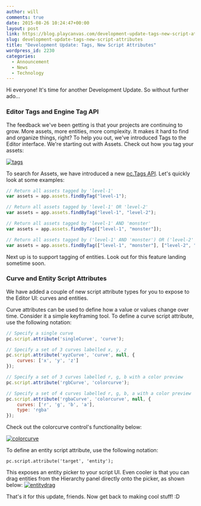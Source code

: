 ```yaml
---
author: will
comments: true
date: 2015-08-26 10:24:47+00:00
layout: post
link: https://blog.playcanvas.com/development-update-tags-new-script-attributes/
slug: development-update-tags-new-script-attributes
title: "Development Update: Tags, New Script Attributes"
wordpress_id: 2230
categories:
  - Announcement
  - News
  - Technology
---
```


Hi everyone! It's time for another Development Update. So without further ado...

### Editor Tags and Engine Tag API

The feedback we've been getting is that your projects are continuing to grow. More assets, more entities, more complexity. It makes it hard to find and organize things, right? To help you out, we've introduced Tags to the Editor interface. We're starting out with Assets. Check out how you tag your assets:

[![tags](https://blog.playcanvas.com/wp-content/uploads/2015/08/tags.gif)](https://blog.playcanvas.com/wp-content/uploads/2015/08/tags.gif)

To search for Assets, we have introduced a new [pc.Tags API](https://developer.playcanvas.com/en/engine/api/stable/symbols/pc.Tags.html). Let's quickly look at some examples:

```javascript
// Return all assets tagged by 'level-1'
var assets = app.assets.findByTag("level-1");

// Return all assets tagged by 'level-1' OR 'level-2'
var assets = app.assets.findByTag("level-1", "level-2");

// Return all assets tagged by 'level-1' AND 'monster'
var assets = app.assets.findByTag(["level-1", "monster"]);

// Return all assets tagged by ('level-1' AND 'monster') OR ('level-2' AND 'monster')
var assets = app.assets.findByTag(["level-1", "monster"], ["level-2", "monster"]);
```

Next up is to support tagging of entities. Look out for this feature landing sometime soon.

### Curve and Entity Script Attributes

We have added a couple of new script attribute types for you to expose to the Editor UI: curves and entities.

Curve attributes can be used to define how a value or values change over time. Consider it a simple keyframing tool. To define a curve script attribute, use the following notation:

```javascript
// Specify a single curve
pc.script.attribute('singleCurve', 'curve');

// Specify a set of 3 curves labelled x, y, z
pc.script.attribute('xyzCurve', 'curve', null, {
    curves: ['x', 'y', 'z']
});

// Specify a set of 3 curves labelled r, g, b with a color preview
pc.script.attribute('rgbCurve', 'colorcurve');

// Specify a set of 4 curves labelled r, g, b, a with a color preview
pc.script.attribute('rgbaCurve', 'colorcurve', null, {
    curves: ['r', 'g', 'b', 'a'],
    type: 'rgba'
});
```

Check out the colorcurve control's functionality below:

[![colorcurve](https://blog.playcanvas.com/wp-content/uploads/2015/08/colorcurve.gif)](https://blog.playcanvas.com/wp-content/uploads/2015/08/colorcurve.gif)

To define an entity script attribute, use the following notation:

    pc.script.attribute('target', 'entity');

This exposes an entity picker to your script UI. Even cooler is that you can drag entities from the Hierarchy panel directly onto the picker, as shown below:
[![entitydrag](https://blog.playcanvas.com/wp-content/uploads/2015/08/entitydrag.gif)](https://blog.playcanvas.com/wp-content/uploads/2015/08/entitydrag.gif)

That's it for this update, friends. Now get back to making cool stuff! :D
